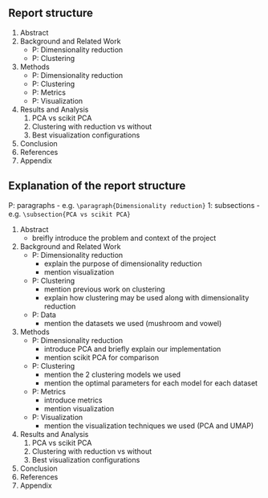 ## Report structure

1. Abstract
2. Background and Related Work
    - P: Dimensionality reduction
    - P: Clustering
3. Methods
    - P: Dimensionality reduction
    - P: Clustering
    - P: Metrics
    - P: Visualization
4. Results and Analysis
    1. PCA vs scikit PCA
    2. Clustering with reduction vs without
    3. Best visualization configurations
5. Conclusion
6. References
7. Appendix

## Explanation of the report structure
P: paragraphs
    - e.g. `\paragraph{Dimensionality reduction}`
1: subsections
    - e.g. `\subsection{PCA vs scikit PCA}`


1. Abstract
    - breifly introduce the problem and context of the project
2. Background and Related Work
    - P: Dimensionality reduction
        - explain the purpose of dimensionality reduction
        - mention visualization
    - P: Clustering
        - mention previous work on clustering
        - explain how clustering may be used along with dimensionality reduction
    - P: Data
        - mention the datasets we used (mushroom and vowel)
3. Methods
    - P: Dimensionality reduction
        - introduce PCA and briefly explain our implementation
        - mention scikit PCA for comparison
    - P: Clustering
        - mention the 2 clustering models we used
        - mention the optimal parameters for each model for each dataset
    - P: Metrics
        - introduce metrics
        - mention visualization
    - P: Visualization
        - mention the visualization techniques we used (PCA and UMAP)
4. Results and Analysis
    1. PCA vs scikit PCA
    2. Clustering with reduction vs without
    3. Best visualization configurations
5. Conclusion
6. References
7. Appendix